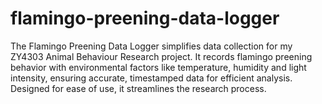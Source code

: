 # flamingo-preening-data-logger
The Flamingo Preening Data Logger simplifies data collection for my ZY4303 Animal Behaviour Research project. It records flamingo preening behavior with environmental factors like temperature, humidity and light intensity, ensuring accurate, timestamped data for efficient analysis. Designed for ease of use, it streamlines the research process.
